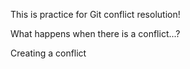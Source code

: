This is practice for Git conflict resolution!

What happens when there is a conflict...?

Creating a conflict
